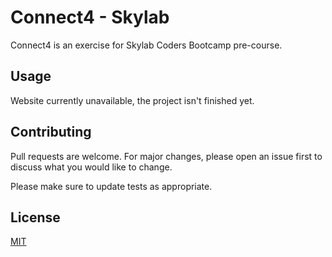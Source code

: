 # Connect4 - Skylab

Connect4 is an exercise for Skylab Coders Bootcamp pre-course.

## Usage

Website currently unavailable, the project isn't finished yet.

## Contributing
Pull requests are welcome. For major changes, please open an issue first to discuss what you would like to change.

Please make sure to update tests as appropriate.

## License
[MIT](https://choosealicense.com/licenses/mit/)
